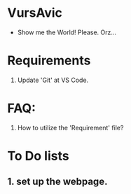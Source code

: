 # VursAvic

- Show me the World! Please. Orz...
# Requirements
1. Update 'Git' at VS Code.

# FAQ: 
1. How to utilize the 'Requirement' file?

# To Do lists
## 1. set up the webpage.


